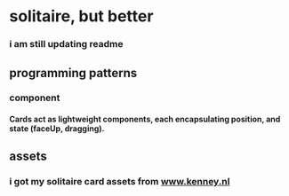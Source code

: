 # solitaire, but better
### i am still updating readme

## programming patterns
### component
#### Cards act as lightweight components, each encapsulating position, and state (faceUp, dragging).



## assets
### i got my solitaire card assets from www.kenney.nl

